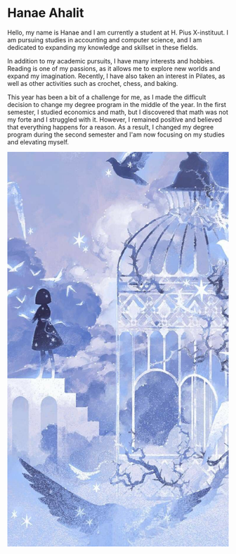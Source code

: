 # Hanae Ahalit


Hello, my name is Hanae and I am currently a student at H. Pius X-instituut. I am pursuing studies in accounting and computer science, and I am dedicated to expanding my knowledge and skillset in these fields.

In addition to my academic pursuits, I have many interests and hobbies. Reading is one of my passions, as it allows me to explore new worlds and expand my imagination. Recently, I have also taken an interest in Pilates, as well as other activities such as crochet, chess, and baking.

This year has been a bit of a challenge for me, as I made the difficult decision to change my degree program in the middle of the year. In the first semester, I studied economics and math, but I discovered that math was not my forte and I struggled with it. However, I remained positive and believed that everything happens for a reason. As a result, I changed my degree program during the second semester and I'am now focusing on my studies and elevating myself.

![Image databases](Images/girl1.jpg)  
